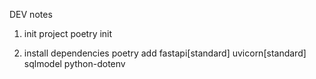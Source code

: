 

DEV notes

1. init project 
poetry init

2. install dependencies 
poetry add fastapi[standard] uvicorn[standard] sqlmodel python-dotenv